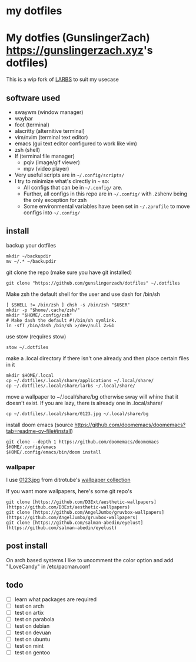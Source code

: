 # my dotfiles

# My dotfies (GunslingerZach) <https://gunslingerzach.xyz>'s dotfiles)
This is a wip fork of [LARBS](https://larbs.xyz) to suit my usecase
## software used
 - swaywm (window manager)
  - waybar
 - foot (terminal)
  - alacritty (alternitive terminal)
 - vim/nvim (terminal text editor)
 - emacs (gui text editor configured to work like vim)
 - zsh (shell)
 - lf (terminal file manager)
	- pqiv (image/gif viewer)
	- mpv (video player)
- Very useful scripts are in `~/.config/scripts/`
- I try to minimize what's directly in `~` so:
	- All configs that can be in `~/.config/` are.
    - Further, all configs in this repo are in `~/.config/` with .zshenv being the only exception for zsh
	- Some environmental variables have been set in `~/.zprofile` to move configs into `~/.config/`
## install
backup your dotfiles
~~~
mkdir ~/backupdir
mv ~/.* ~/backupdir
~~~
git clone the repo (make sure you have git installed)
~~~
git clone "https://github.com/gunslingerzach/dotfiles" ~/.dotfiles
~~~
Make zsh the default shell for the user and use dash for /bin/sh
~~~
[ $SHELL != /bin/zsh ] chsh -s /bin/zsh "$USER"
mkdir -p "$home/.cache/zsh/"
mkdir "$HOME/.config/zsh"
# Make dash the default #!/bin/sh symlink.
ln -sfT /bin/dash /bin/sh >/dev/null 2>&1
~~~

use stow (requires stow)
~~~
stow ~/.dotfiles
~~~

make a .local directory if there isn't one already and then place certain files in it
~~~
mkdir $HOME/.local
cp ~/.dotfiles/.local/share/applications ~/.local/share/
cp ~/.dotfiles/.local/share/larbs ~/.local/share/
~~~

move a wallpaper to ~/.local/share/bg otherwise sway will whine that it doesn't exist. If you are lazy, there is already one in .local/share/
~~~
cp ~/.dotfiles/.local/share/0123.jpg ~/.local/share/bg
~~~

install doom emacs (source https://github.com/doomemacs/doomemacs?tab=readme-ov-file#install)

~~~
git clone --depth 1 https://github.com/doomemacs/doomemacs $HOME/.config/emacs
$HOME/.config/emacs/bin/doom install
~~~

### wallpaper

I use [0123.jpg](.local/share/0123.jpg) from ditrotube's [wallpaper collection](https://gitlab.com/dwt1/wallpapers)

If you want more wallpapers, here's some git repo's

``` shell
git clone [https://github.com/D3Ext/aesthetic-wallpapers](https://github.com/D3Ext/aesthetic-wallpapers)
git clone [https://github.com/AngelJumbo/gruvbox-wallpapers](https://github.com/AngelJumbo/gruvbox-wallpapers)
git clone [https://github.com/salman-abedin/eyelust](https://github.com/salman-abedin/eyelust)
```
## post install

On arch based systems I like to uncomment the color option and add "ILoveCandy" in /etc/pacman.conf

## todo

- [ ] learn what packages are required
- [ ] test on arch
- [ ] test on artix
- [ ] test on parabola
- [ ] test on debian
- [ ] test on devuan
- [ ] test on ubuntu
- [ ] test on mint
- [ ] test on gentoo
